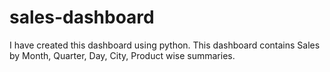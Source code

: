 # sales-dashboard
I have created this dashboard using python. This dashboard contains Sales by Month, Quarter, Day, City, Product wise summaries.  
